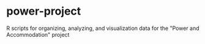 # power-project
R scripts for organizing, analyzing, and visualization data for the "Power and Accommodation" project
